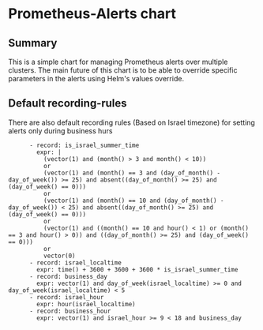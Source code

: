 # Prometheus-Alerts chart

## Summary
This is a simple chart for managing Prometheus alerts over multiple clusters.
The main future of this chart is to be able to override specific parameters in the alerts using Helm's values override.

## Default recording-rules
There are also default recording rules (Based on Israel timezone) for setting alerts only during business hurs
```
      - record: is_israel_summer_time
        expr: |
          (vector(1) and (month() > 3 and month() < 10))
          or
          (vector(1) and (month() == 3 and (day_of_month() - day_of_week()) >= 25) and absent((day_of_month() >= 25) and (day_of_week() == 0)))
          or
          (vector(1) and (month() == 10 and (day_of_month() - day_of_week()) < 25) and absent((day_of_month() >= 25) and (day_of_week() == 0)))
          or
          (vector(1) and ((month() == 10 and hour() < 1) or (month() == 3 and hour() > 0)) and ((day_of_month() >= 25) and (day_of_week() == 0)))
          or
          vector(0)
      - record: israel_localtime
        expr: time() + 3600 + 3600 + 3600 * is_israel_summer_time
      - record: business_day
        expr: vector(1) and day_of_week(israel_localtime) >= 0 and day_of_week(israel_localtime) < 5
      - record: israel_hour
        expr: hour(israel_localtime)
      - record: business_hour
        expr: vector(1) and israel_hour >= 9 < 18 and business_day
```
